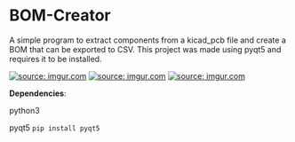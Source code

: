 # BOM-Creator
A simple program to extract components from a kicad_pcb file and create a BOM that can be exported to CSV. This project was made using pyqt5 and requires it to be installed.

<a href="https://imgur.com/gci8jyg"><img src="https://i.imgur.com/gci8jyg.png" title="source: imgur.com" /></a>
<a href="https://imgur.com/6z0RFyG"><img src="https://i.imgur.com/6z0RFyGh.png" title="source: imgur.com" /></a>
<a href="https://imgur.com/duMD6Hr"><img src="https://i.imgur.com/duMD6Hrh.png" title="source: imgur.com" /></a>

**Dependencies**:

python3

pyqt5
`pip install pyqt5`


